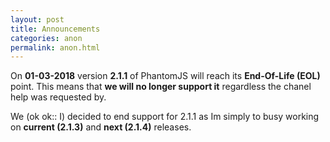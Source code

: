 ```yaml
---
layout: post
title: Announcements
categories: anon
permalink: anon.html
---
```


On __01-03-2018__ version __2.1.1__ of PhantomJS will reach its **End-Of-Life (EOL)** point. This means that **we will no longer support it** regardless the chanel help was requested by.

We (ok ok:: I) decided to end support for 2.1.1 as Im simply to busy working on **current (2.1.3)** and **next (2.1.4)** releases.